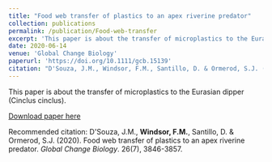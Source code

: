 ```yaml
---
title: "Food web transfer of plastics to an apex riverine predator"
collection: publications
permalink: /publication/Food-web-transfer
excerpt: 'This paper is about the transfer of microplastics to the Eurasian dipper (Cinclus cinclus).'
date: 2020-06-14
venue: 'Global Change Biology'
paperurl: 'https://doi.org/10.1111/gcb.15139'
citation: "D'Souza, J.M., Windsor, F.M., Santillo, D. & Ormerod, S.J. (2020). &quot;Food web transfer of plastics to an apex riverine predator.&quot; <i>Global Change Biology</i>. 26(7), 3846-3857."
---
```

This paper is about the transfer of microplastics to the Eurasian dipper (Cinclus cinclus).

[Download paper here](https://doi.org/10.1111/gcb.15139)

Recommended citation: D'Souza, J.M., <b>Windsor, F.M.</b>, Santillo, D. & Ormerod, S.J. (2020). Food web transfer of plastics to an apex riverine predator. <i>Global Change Biology</i>. 26(7), 3846-3857.
